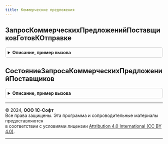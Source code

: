 ```yaml
---
title: Коммерческие предложения
---
```



## ЗапросКоммерческихПредложенийПоставщиковГотовКОтправке
<details style="margin: 1em 0; padding: 0.5em; border: 1px solid #ccc; border-radius: 6px;">

<summary style="font-weight: bold; cursor: pointer;">Описание, пример вызова</summary>

```bsl

// Проверяет полноту данных, необходимых для отправки Запроса коммерческих предложений исходящего.
//  Обязательные поля см. в макете ЗапросКоммерческихПредложений обработки ЗапросыКоммерческихПредложений.
//
// Параметры:
//  Документ - ОпределяемыйТип.ЗапросКоммерческихПредложенийПоставщиков - Ссылка на учетный документ, который необходимо проверить перед отправкой (обновлением).
//
// Возвращаемое значение:
//  Булево - Истина - если все обязательные поля заполнены, Ложь - имеются незаполненные обязательные поля.
//           В случае наличия незаполненных обязательных полей, пользователю будет выведена соответствующая
//           информация в окне сообщений.
//
Функция ЗапросКоммерческихПредложенийПоставщиковГотовКОтправке(Знач Документ) Экспорт
```

Пример вызова
```bsl
Результат = КоммерческиеПредложения.ЗапросКоммерческихПредложенийПоставщиковГотовКОтправке(Документ) 
```
</details>

## СостояниеЗапросаКоммерческихПредложенийПоставщиков
<details style="margin: 1em 0; padding: 0.5em; border: 1px solid #ccc; border-radius: 6px;">

<summary style="font-weight: bold; cursor: pointer;">Описание, пример вызова</summary>

```bsl

// Возвращает состояние синхронизации учетного документа Запрос коммерческих предложений поставщиков.
//
// Параметры:
//  Документ - ОпределяемыйТип.ЗапросКоммерческихПредложенийПоставщиков - Ссылка на учетный отправляемый или обновляемый документ.
//
// Возвращаемое значение:
//  Структура - Ключи:
//              * Документ - ДокументСсылка - Соответствует входному параметру Документ.
//              * СостояниеСинхронизации - ПеречислениеСсылка.СостоянияСинхронизацииЗапросовКоммерческихПредложений -
//                                         Агрегированное состояние синхронизации прикладного документа.
//              * Детализация - Соответствие - Расширенная информация по каждому получателю, где:
//                ** Ключ - ОпределяемыйТип.КонтрагентБЭД, Строка - Ссылка на получателя документа. Если
//                          выполняется "открытая" публикация в Бизнес-сети, то значением ключа будет пустая строка.
//                ** Значение - Структура - Детализация состояния синхронизации по указанному получателю, где:
//                   *** СостояниеСинхронизации - ПеречислениеСсылка - Состояние синхронизации по получателю.
//                   *** ПредставлениеОшибки - Строка - Если ключ СостояниеСинхронизации содержит значение перечисления
//                                                      Ошибка, то содержит текстовое представление ошибки.
//
Функция СостояниеЗапросаКоммерческихПредложенийПоставщиков(Знач Документ) Экспорт
```

Пример вызова
```bsl
Результат = КоммерческиеПредложения.СостояниеЗапросаКоммерческихПредложенийПоставщиков(Документ) 
```
</details>

---

© 2024, **ООО 1С-Софт**  
Все права защищены. Эта программа и сопроводительные материалы предоставляются  
в соответствии с условиями лицензии [Attribution 4.0 International (CC BY 4.0)](https://creativecommons.org/licenses/by/4.0/legalcode).

---
